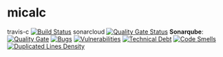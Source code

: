 # micalc

travis-c  [![Build Status](https://travis-ci.com/jdiegoisaza/micalc.svg?branch=master)](https://travis-ci.com/jdiegoisaza/micalc)
sonarcloud [![Quality Gate Status](https://sonarcloud.io/api/project_badges/measure?project=jdiegoisaza_micalc&metric=alert_status)](https://sonarcloud.io/dashboard?id=jdiegoisaza_micalc)
__Sonarqube__: [![Quality Gate](https://sonarcloud.io/api/badges/gate?key=micalc)](https://sonarcloud.io/dashboard/index/micalc)
[![Bugs](https://sonarcloud.io/api/badges/measure?key=micalc&metric=bugs)]() [![Vulnerabilities](https://sonarcloud.io/api/badges/measure?key=micalc&metric=vulnerabilities)]()
[![Technical Debt](https://sonarcloud.io/api/badges/measure?key=micacl&metric=sqale_debt_ratio)](https://sonarcloud.io/dashboard/index/micalc)
[![Code Smells](https://sonarcloud.io/api/badges/measure?key=micalc&metric=code_smells)](https://sonarcloud.io/dashboard/index/micalc)
[![Duplicated Lines Density](https://sonarcloud.io/api/badges/measure?key=micalc&metric=duplicated_lines_density)](https://sonarcloud.io/dashboard/index/micalc)
